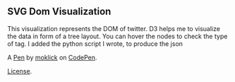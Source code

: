 SVG Dom Visualization
---------------------
This visualization represents the DOM of twitter. D3 helps me to visualize the data in form of a tree layout. You can hover the nodes to check the type of tag.
I added the python script I wrote, to produce the json

A [Pen](https://codepen.io/moklick/pen/EFwmp) by [moklick](https://codepen.io/moklick) on [CodePen](https://codepen.io).

[License](https://codepen.io/moklick/pen/EFwmp/license).